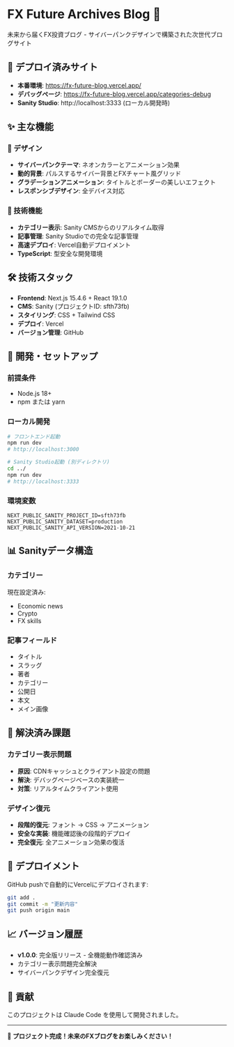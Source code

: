 # FX Future Archives Blog 🚀

未来から届くFX投資ブログ - サイバーパンクデザインで構築された次世代ブログサイト

## 🌟 デプロイ済みサイト

- **本番環境**: https://fx-future-blog.vercel.app/
- **デバッグページ**: https://fx-future-blog.vercel.app/categories-debug
- **Sanity Studio**: http://localhost:3333 (ローカル開発時)

## ✨ 主な機能

### 🎨 デザイン
- **サイバーパンクテーマ**: ネオンカラーとアニメーション効果
- **動的背景**: パルスするサイバー背景とFXチャート風グリッド
- **グラデーションアニメーション**: タイトルとボーダーの美しいエフェクト
- **レスポンシブデザイン**: 全デバイス対応

### 🔧 技術機能
- **カテゴリー表示**: Sanity CMSからのリアルタイム取得
- **記事管理**: Sanity Studioでの完全な記事管理
- **高速デプロイ**: Vercel自動デプロイメント
- **TypeScript**: 型安全な開発環境

## 🛠️ 技術スタック

- **Frontend**: Next.js 15.4.6 + React 19.1.0
- **CMS**: Sanity (プロジェクトID: sfth73fb)
- **スタイリング**: CSS + Tailwind CSS
- **デプロイ**: Vercel
- **バージョン管理**: GitHub

## 🔧 開発・セットアップ

### 前提条件
- Node.js 18+
- npm または yarn

### ローカル開発
```bash
# フロントエンド起動
npm run dev
# http://localhost:3000

# Sanity Studio起動 (別ディレクトリ)
cd ../
npm run dev
# http://localhost:3333
```

### 環境変数
```env
NEXT_PUBLIC_SANITY_PROJECT_ID=sfth73fb
NEXT_PUBLIC_SANITY_DATASET=production
NEXT_PUBLIC_SANITY_API_VERSION=2021-10-21
```

## 📊 Sanityデータ構造

### カテゴリー
現在設定済み:
- Economic news
- Crypto  
- FX skills

### 記事フィールド
- タイトル
- スラッグ
- 著者
- カテゴリー
- 公開日
- 本文
- メイン画像

## 🎯 解決済み課題

### カテゴリー表示問題
- **原因**: CDNキャッシュとクライアント設定の問題
- **解決**: デバッグページベースの実装統一
- **対策**: リアルタイムクライアント使用

### デザイン復元
- **段階的復元**: フォント → CSS → アニメーション
- **安全な実装**: 機能確認後の段階的デプロイ
- **完全復元**: 全アニメーション効果の復活

## 🚀 デプロイメント

GitHub pushで自動的にVercelにデプロイされます:

```bash
git add .
git commit -m "更新内容"
git push origin main
```

## 📈 バージョン履歴

- **v1.0.0**: 完全版リリース - 全機能動作確認済み
- カテゴリー表示問題完全解決
- サイバーパンクデザイン完全復元

## 🤝 貢献

このプロジェクトは Claude Code を使用して開発されました。

---

**🎉 プロジェクト完成！未来のFXブログをお楽しみください！**
